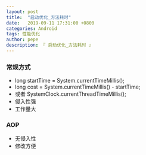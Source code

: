 ```yaml
---
layout: post
title:  "启动优化_方法耗时"
date:   2019-09-11 17:31:00 +0800
categories: Android
tags: 性能优化
author: pepe
description: 『 启动优化_方法耗时 』
---
```


### **常规方式**

* long startTime = System.currentTimeMillis();
* long cost = System.currentTimeMillis() - startTime;
* 或者 SystemClock.currentThreadTimeMillis();
* 侵入性强
* 工作量大

### **AOP**

* 无侵入性
* 修改方便


























